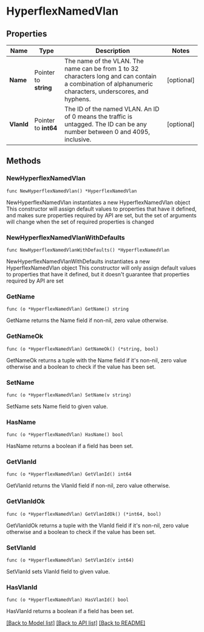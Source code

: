 # HyperflexNamedVlan

## Properties

Name | Type | Description | Notes
------------ | ------------- | ------------- | -------------
**Name** | Pointer to **string** | The name of the VLAN. The name can be from 1 to 32 characters long and can contain a combination of alphanumeric characters, underscores, and hyphens. | [optional] 
**VlanId** | Pointer to **int64** | The ID of the named VLAN. An ID of 0 means the traffic is untagged. The ID can be any number between 0 and 4095, inclusive. | [optional] 

## Methods

### NewHyperflexNamedVlan

`func NewHyperflexNamedVlan() *HyperflexNamedVlan`

NewHyperflexNamedVlan instantiates a new HyperflexNamedVlan object
This constructor will assign default values to properties that have it defined,
and makes sure properties required by API are set, but the set of arguments
will change when the set of required properties is changed

### NewHyperflexNamedVlanWithDefaults

`func NewHyperflexNamedVlanWithDefaults() *HyperflexNamedVlan`

NewHyperflexNamedVlanWithDefaults instantiates a new HyperflexNamedVlan object
This constructor will only assign default values to properties that have it defined,
but it doesn't guarantee that properties required by API are set

### GetName

`func (o *HyperflexNamedVlan) GetName() string`

GetName returns the Name field if non-nil, zero value otherwise.

### GetNameOk

`func (o *HyperflexNamedVlan) GetNameOk() (*string, bool)`

GetNameOk returns a tuple with the Name field if it's non-nil, zero value otherwise
and a boolean to check if the value has been set.

### SetName

`func (o *HyperflexNamedVlan) SetName(v string)`

SetName sets Name field to given value.

### HasName

`func (o *HyperflexNamedVlan) HasName() bool`

HasName returns a boolean if a field has been set.

### GetVlanId

`func (o *HyperflexNamedVlan) GetVlanId() int64`

GetVlanId returns the VlanId field if non-nil, zero value otherwise.

### GetVlanIdOk

`func (o *HyperflexNamedVlan) GetVlanIdOk() (*int64, bool)`

GetVlanIdOk returns a tuple with the VlanId field if it's non-nil, zero value otherwise
and a boolean to check if the value has been set.

### SetVlanId

`func (o *HyperflexNamedVlan) SetVlanId(v int64)`

SetVlanId sets VlanId field to given value.

### HasVlanId

`func (o *HyperflexNamedVlan) HasVlanId() bool`

HasVlanId returns a boolean if a field has been set.


[[Back to Model list]](../README.md#documentation-for-models) [[Back to API list]](../README.md#documentation-for-api-endpoints) [[Back to README]](../README.md)


